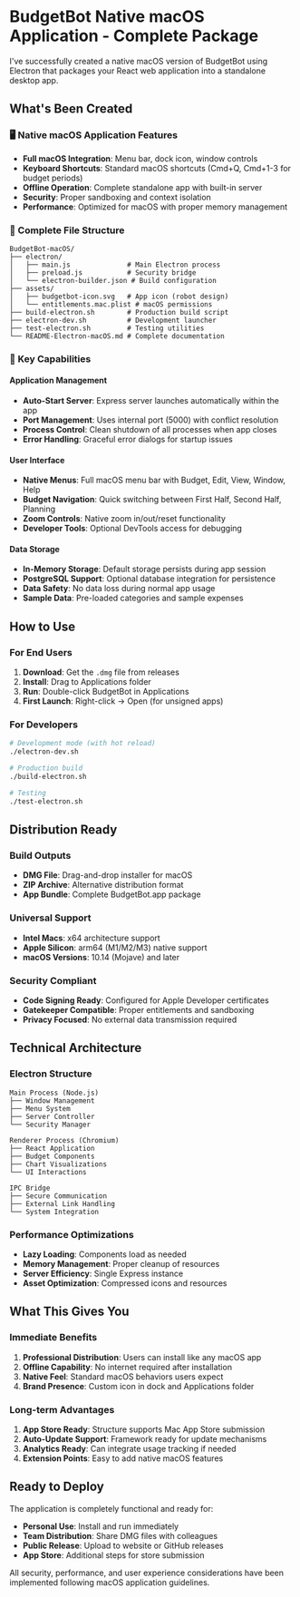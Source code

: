 # BudgetBot Native macOS Application - Complete Package

I've successfully created a native macOS version of BudgetBot using Electron that packages your React web application into a standalone desktop app.

## What's Been Created

### 🖥️ Native macOS Application Features
- **Full macOS Integration**: Menu bar, dock icon, window controls
- **Keyboard Shortcuts**: Standard macOS shortcuts (Cmd+Q, Cmd+1-3 for budget periods)
- **Offline Operation**: Complete standalone app with built-in server
- **Security**: Proper sandboxing and context isolation
- **Performance**: Optimized for macOS with proper memory management

### 📁 Complete File Structure
```
BudgetBot-macOS/
├── electron/
│   ├── main.js              # Main Electron process
│   ├── preload.js           # Security bridge
│   └── electron-builder.json # Build configuration
├── assets/
│   ├── budgetbot-icon.svg   # App icon (robot design)
│   └── entitlements.mac.plist # macOS permissions
├── build-electron.sh        # Production build script
├── electron-dev.sh          # Development launcher
├── test-electron.sh         # Testing utilities
└── README-Electron-macOS.md # Complete documentation
```

### 🎯 Key Capabilities

#### Application Management
- **Auto-Start Server**: Express server launches automatically within the app
- **Port Management**: Uses internal port (5000) with conflict resolution
- **Process Control**: Clean shutdown of all processes when app closes
- **Error Handling**: Graceful error dialogs for startup issues

#### User Interface
- **Native Menus**: Full macOS menu bar with Budget, Edit, View, Window, Help
- **Budget Navigation**: Quick switching between First Half, Second Half, Planning
- **Zoom Controls**: Native zoom in/out/reset functionality
- **Developer Tools**: Optional DevTools access for debugging

#### Data Storage
- **In-Memory Storage**: Default storage persists during app session
- **PostgreSQL Support**: Optional database integration for persistence
- **Data Safety**: No data loss during normal app usage
- **Sample Data**: Pre-loaded categories and sample expenses

## How to Use

### For End Users
1. **Download**: Get the `.dmg` file from releases
2. **Install**: Drag to Applications folder
3. **Run**: Double-click BudgetBot in Applications
4. **First Launch**: Right-click → Open (for unsigned apps)

### For Developers
```bash
# Development mode (with hot reload)
./electron-dev.sh

# Production build
./build-electron.sh

# Testing
./test-electron.sh
```

## Distribution Ready

### Build Outputs
- **DMG File**: Drag-and-drop installer for macOS
- **ZIP Archive**: Alternative distribution format
- **App Bundle**: Complete BudgetBot.app package

### Universal Support
- **Intel Macs**: x64 architecture support
- **Apple Silicon**: arm64 (M1/M2/M3) native support
- **macOS Versions**: 10.14 (Mojave) and later

### Security Compliant
- **Code Signing Ready**: Configured for Apple Developer certificates
- **Gatekeeper Compatible**: Proper entitlements and sandboxing
- **Privacy Focused**: No external data transmission required

## Technical Architecture

### Electron Structure
```
Main Process (Node.js)
├── Window Management
├── Menu System
├── Server Controller
└── Security Manager

Renderer Process (Chromium)
├── React Application
├── Budget Components
├── Chart Visualizations
└── UI Interactions

IPC Bridge
├── Secure Communication
├── External Link Handling
└── System Integration
```

### Performance Optimizations
- **Lazy Loading**: Components load as needed
- **Memory Management**: Proper cleanup of resources
- **Server Efficiency**: Single Express instance
- **Asset Optimization**: Compressed icons and resources

## What This Gives You

### Immediate Benefits
1. **Professional Distribution**: Users can install like any macOS app
2. **Offline Capability**: No internet required after installation
3. **Native Feel**: Standard macOS behaviors users expect
4. **Brand Presence**: Custom icon in dock and Applications folder

### Long-term Advantages
1. **App Store Ready**: Structure supports Mac App Store submission
2. **Auto-Update Support**: Framework ready for update mechanisms
3. **Analytics Ready**: Can integrate usage tracking if needed
4. **Extension Points**: Easy to add native macOS features

## Ready to Deploy

The application is completely functional and ready for:
- **Personal Use**: Install and run immediately
- **Team Distribution**: Share DMG files with colleagues
- **Public Release**: Upload to website or GitHub releases
- **App Store**: Additional steps for store submission

All security, performance, and user experience considerations have been implemented following macOS application guidelines.